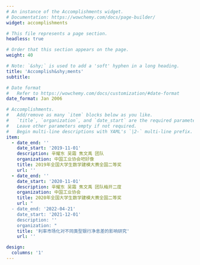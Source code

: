 ```yaml
---
# An instance of the Accomplishments widget.
# Documentation: https://wowchemy.com/docs/page-builder/
widget: accomplishments

# This file represents a page section.
headless: true

# Order that this section appears on the page.
weight: 40

# Note: `&shy;` is used to add a 'soft' hyphen in a long heading.
title: 'Accomplish&shy;ments'
subtitle:

# Date format
#   Refer to https://wowchemy.com/docs/customization/#date-format
date_format: Jan 2006

# Accomplishments.
#   Add/remove as many `item` blocks below as you like.
#   `title`, `organization`, and `date_start` are the required parameters.
#   Leave other parameters empty if not required.
#   Begin multi-line descriptions with YAML's `|2-` multi-line prefix.
item:
  - date_end: ''
    date_start: '2019-11-01'
    description: 辛耀东 吴霜 焦文禹 团队
    organization: 中国工业协会吧好像
    title: 2019年全国大学生数学建模大赛全国二等奖
    url: ''
  - date_end: ''
    date_start: '2020-11-01'
    description: 辛耀东 吴霜 焦文禹 团队梅开二度
    organization: 中国工业协会
    title: 2020年全国大学生数学建模大赛全国二等奖
    url: "
  - date_end: '2022-04-21'
    date_start: '2021-12-01'
    description: ''
    organization: "
    title: '利率市场化对不同类型银行净息差的影响研究'
    url: ''

design:
  columns: '1'
---
```

